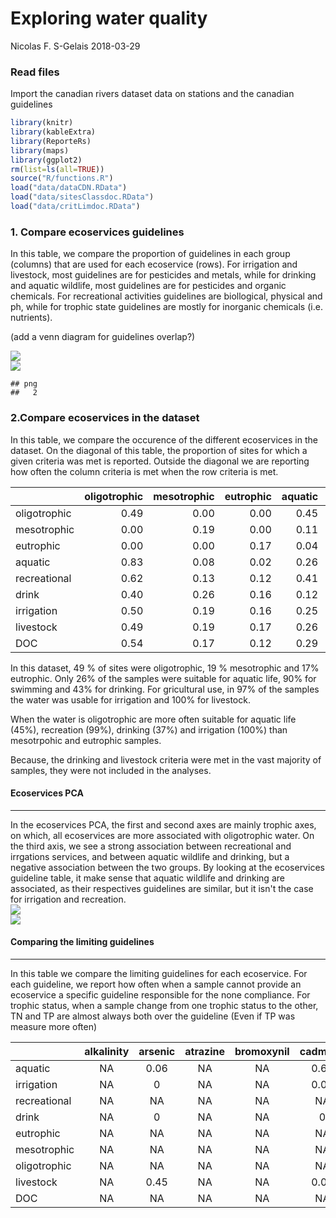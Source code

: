 Exploring water quality
================
Nicolas F. S-Gelais
2018-03-29

### Read files

Import the canadian rivers dataset data on stations and the canadian guidelines

``` r
library(knitr)
library(kableExtra)
library(ReporteRs)
library(maps)
library(ggplot2)
rm(list=ls(all=TRUE))
source("R/functions.R")
load("data/dataCDN.RData")
load("data/sitesClassdoc.RData")
load("data/critLimdoc.RData")
```

### 1. Compare ecoservices guidelines

In this table, we compare the proportion of guidelines in each group (columns) that are used for each ecoservice (rows). For irrigation and livestock, most guidelines are for pesticides and metals, while for drinking and aquatic wildlife, most guidelines are for pesticides and organic chemicals. For recreational activities guidelines are biollogical, physical and ph, while for trophic state guidelines are mostly for inorganic chemicals (i.e. nutrients).

(add a venn diagram for guidelines overlap?)

<img src="figures/Explore guidelines -1.png" style="display: block; margin: auto;" /> <img src="figures/map -1.png" style="display: block; margin: auto;" />

    ## png 
    ##   2

### 2.Compare ecoservices in the dataset

In this table, we compare the occurence of the different ecoservices in the dataset. On the diagonal of this table, the proportion of sites for which a given criteria was met is reported. Outside the diagonal we are reporting how often the column criteria is met when the row criteria is met.

<table class="table table-striped table-hover table-condensed" style="margin-left: auto; margin-right: auto;">
<thead>
<tr>
<th style="text-align:left;">
</th>
<th style="text-align:right;">
oligotrophic
</th>
<th style="text-align:right;">
mesotrophic
</th>
<th style="text-align:right;">
eutrophic
</th>
<th style="text-align:right;">
aquatic
</th>
<th style="text-align:right;">
recreational
</th>
<th style="text-align:right;">
drink
</th>
<th style="text-align:right;">
irrigation
</th>
<th style="text-align:right;">
livestock
</th>
<th style="text-align:right;">
DOC
</th>
</tr>
</thead>
<tbody>
<tr>
<td style="text-align:left;">
oligotrophic
</td>
<td style="text-align:right;">
0.49
</td>
<td style="text-align:right;">
0.00
</td>
<td style="text-align:right;">
0.00
</td>
<td style="text-align:right;">
0.45
</td>
<td style="text-align:right;">
0.99
</td>
<td style="text-align:right;">
0.37
</td>
<td style="text-align:right;">
1.00
</td>
<td style="text-align:right;">
1
</td>
<td style="text-align:right;">
0.93
</td>
</tr>
<tr>
<td style="text-align:left;">
mesotrophic
</td>
<td style="text-align:right;">
0.00
</td>
<td style="text-align:right;">
0.19
</td>
<td style="text-align:right;">
0.00
</td>
<td style="text-align:right;">
0.11
</td>
<td style="text-align:right;">
0.93
</td>
<td style="text-align:right;">
0.61
</td>
<td style="text-align:right;">
0.99
</td>
<td style="text-align:right;">
1
</td>
<td style="text-align:right;">
0.76
</td>
</tr>
<tr>
<td style="text-align:left;">
eutrophic
</td>
<td style="text-align:right;">
0.00
</td>
<td style="text-align:right;">
0.00
</td>
<td style="text-align:right;">
0.17
</td>
<td style="text-align:right;">
0.04
</td>
<td style="text-align:right;">
0.60
</td>
<td style="text-align:right;">
0.42
</td>
<td style="text-align:right;">
0.91
</td>
<td style="text-align:right;">
1
</td>
<td style="text-align:right;">
0.59
</td>
</tr>
<tr>
<td style="text-align:left;">
aquatic
</td>
<td style="text-align:right;">
0.83
</td>
<td style="text-align:right;">
0.08
</td>
<td style="text-align:right;">
0.02
</td>
<td style="text-align:right;">
0.26
</td>
<td style="text-align:right;">
0.99
</td>
<td style="text-align:right;">
0.21
</td>
<td style="text-align:right;">
1.00
</td>
<td style="text-align:right;">
1
</td>
<td style="text-align:right;">
0.93
</td>
</tr>
<tr>
<td style="text-align:left;">
recreational
</td>
<td style="text-align:right;">
0.62
</td>
<td style="text-align:right;">
0.13
</td>
<td style="text-align:right;">
0.12
</td>
<td style="text-align:right;">
0.41
</td>
<td style="text-align:right;">
0.90
</td>
<td style="text-align:right;">
0.00
</td>
<td style="text-align:right;">
1.00
</td>
<td style="text-align:right;">
1
</td>
<td style="text-align:right;">
0.84
</td>
</tr>
<tr>
<td style="text-align:left;">
drink
</td>
<td style="text-align:right;">
0.40
</td>
<td style="text-align:right;">
0.26
</td>
<td style="text-align:right;">
0.16
</td>
<td style="text-align:right;">
0.12
</td>
<td style="text-align:right;">
1.00
</td>
<td style="text-align:right;">
0.43
</td>
<td style="text-align:right;">
0.99
</td>
<td style="text-align:right;">
1
</td>
<td style="text-align:right;">
0.87
</td>
</tr>
<tr>
<td style="text-align:left;">
irrigation
</td>
<td style="text-align:right;">
0.50
</td>
<td style="text-align:right;">
0.19
</td>
<td style="text-align:right;">
0.16
</td>
<td style="text-align:right;">
0.25
</td>
<td style="text-align:right;">
0.93
</td>
<td style="text-align:right;">
0.44
</td>
<td style="text-align:right;">
0.97
</td>
<td style="text-align:right;">
1
</td>
<td style="text-align:right;">
0.85
</td>
</tr>
<tr>
<td style="text-align:left;">
livestock
</td>
<td style="text-align:right;">
0.49
</td>
<td style="text-align:right;">
0.19
</td>
<td style="text-align:right;">
0.17
</td>
<td style="text-align:right;">
0.26
</td>
<td style="text-align:right;">
0.90
</td>
<td style="text-align:right;">
0.45
</td>
<td style="text-align:right;">
0.97
</td>
<td style="text-align:right;">
1
</td>
<td style="text-align:right;">
0.85
</td>
</tr>
<tr>
<td style="text-align:left;">
DOC
</td>
<td style="text-align:right;">
0.54
</td>
<td style="text-align:right;">
0.17
</td>
<td style="text-align:right;">
0.12
</td>
<td style="text-align:right;">
0.29
</td>
<td style="text-align:right;">
0.92
</td>
<td style="text-align:right;">
0.45
</td>
<td style="text-align:right;">
0.98
</td>
<td style="text-align:right;">
1
</td>
<td style="text-align:right;">
0.84
</td>
</tr>
</tbody>
</table>
In this dataset, 49 % of sites were oligotrophic, 19 % mesotrophic and 17% eutrophic. Only 26% of the samples were suitable for aquatic life, 90% for swimming and 43% for drinking. For gricultural use, in 97% of the samples the water was usable for irrigation and 100% for livestock.

When the water is oligotrophic are more often suitable for aquatic life (45%), recreation (99%), drinking (37%) and irrigation (100%) than mesotrpohic and eutrophic samples.

Because, the drinking and livestock criteria were met in the vast majority of samples, they were not included in the analyses.

#### Ecoservices PCA

------------------------------------------------------------------------

In the ecoservices PCA, the first and second axes are mainly trophic axes, on which, all ecoservices are more associated with oligotrophic water. On the third axis, we see a strong association between recreational and irrgations services, and between aquatic wildlife and drinking, but a negative association between the two groups. By looking at the ecoservices guideline table, it make sense that aquatic wildlife and drinking are associated, as their respectives guidelines are similar, but it isn't the case for irrigation and recreation. <img src="figures/services PCA-1.png" style="display: block; margin: auto;" /><img src="figures/services PCA-2.png" style="display: block; margin: auto;" />

#### Comparing the limiting guidelines

------------------------------------------------------------------------

In this table we compare the limiting guidelines for each ecoservice. For each guideline, we report how often when a sample cannot provide an ecoservice a specific guideline responsible for the none compliance. For trophic status, when a sample change from one trophic status to the other, TN and TP are almost always both over the guideline (Even if TP was measure more often)
<table class="table table-striped table-hover table-condensed" style="margin-left: auto; margin-right: auto;">
<thead>
<tr>
<th style="text-align:left;">
</th>
<th style="text-align:center;">
alkalinity
</th>
<th style="text-align:center;">
arsenic
</th>
<th style="text-align:center;">
atrazine
</th>
<th style="text-align:center;">
bromoxynil
</th>
<th style="text-align:center;">
cadmium
</th>
<th style="text-align:center;">
chla
</th>
<th style="text-align:center;">
chloride
</th>
<th style="text-align:center;">
copper
</th>
<th style="text-align:center;">
dic
</th>
<th style="text-align:center;">
dicamba
</th>
<th style="text-align:center;">
do
</th>
<th style="text-align:center;">
doc
</th>
<th style="text-align:center;">
fc
</th>
<th style="text-align:center;">
fluoride
</th>
<th style="text-align:center;">
hardness
</th>
<th style="text-align:center;">
iron
</th>
<th style="text-align:center;">
lead
</th>
<th style="text-align:center;">
metolachlor
</th>
<th style="text-align:center;">
molybdenum
</th>
<th style="text-align:center;">
nickel
</th>
<th style="text-align:center;">
nitrate
</th>
<th style="text-align:center;">
nitrite
</th>
<th style="text-align:center;">
simazine
</th>
<th style="text-align:center;">
tn
</th>
<th style="text-align:center;">
toluene
</th>
<th style="text-align:center;">
tp
</th>
<th style="text-align:center;">
turbidity
</th>
<th style="text-align:center;">
uranium
</th>
<th style="text-align:center;">
zinc
</th>
</tr>
</thead>
<tbody>
<tr>
<td style="text-align:left;">
aquatic
</td>
<td style="text-align:center;">
NA
</td>
<td style="text-align:center;">
0.06
</td>
<td style="text-align:center;">
NA
</td>
<td style="text-align:center;">
NA
</td>
<td style="text-align:center;">
0.65
</td>
<td style="text-align:center;">
NA
</td>
<td style="text-align:center;">
0.18
</td>
<td style="text-align:center;">
0.43
</td>
<td style="text-align:center;">
NA
</td>
<td style="text-align:center;">
NA
</td>
<td style="text-align:center;">
NA
</td>
<td style="text-align:center;">
NA
</td>
<td style="text-align:center;">
NA
</td>
<td style="text-align:center;">
0.53
</td>
<td style="text-align:center;">
NA
</td>
<td style="text-align:center;">
0.48
</td>
<td style="text-align:center;">
0.43
</td>
<td style="text-align:center;">
0
</td>
<td style="text-align:center;">
0
</td>
<td style="text-align:center;">
0.03
</td>
<td style="text-align:center;">
0
</td>
<td style="text-align:center;">
0
</td>
<td style="text-align:center;">
0
</td>
<td style="text-align:center;">
NA
</td>
<td style="text-align:center;">
NA
</td>
<td style="text-align:center;">
NA
</td>
<td style="text-align:center;">
NA
</td>
<td style="text-align:center;">
0
</td>
<td style="text-align:center;">
0.04
</td>
</tr>
<tr>
<td style="text-align:left;">
irrigation
</td>
<td style="text-align:center;">
NA
</td>
<td style="text-align:center;">
0
</td>
<td style="text-align:center;">
NA
</td>
<td style="text-align:center;">
NA
</td>
<td style="text-align:center;">
0.05
</td>
<td style="text-align:center;">
NA
</td>
<td style="text-align:center;">
NA
</td>
<td style="text-align:center;">
NA
</td>
<td style="text-align:center;">
NA
</td>
<td style="text-align:center;">
NA
</td>
<td style="text-align:center;">
NA
</td>
<td style="text-align:center;">
NA
</td>
<td style="text-align:center;">
1
</td>
<td style="text-align:center;">
0
</td>
<td style="text-align:center;">
NA
</td>
<td style="text-align:center;">
0.74
</td>
<td style="text-align:center;">
0.01
</td>
<td style="text-align:center;">
0
</td>
<td style="text-align:center;">
NA
</td>
<td style="text-align:center;">
0.13
</td>
<td style="text-align:center;">
NA
</td>
<td style="text-align:center;">
NA
</td>
<td style="text-align:center;">
0
</td>
<td style="text-align:center;">
NA
</td>
<td style="text-align:center;">
NA
</td>
<td style="text-align:center;">
NA
</td>
<td style="text-align:center;">
NA
</td>
<td style="text-align:center;">
0.1
</td>
<td style="text-align:center;">
NA
</td>
</tr>
<tr>
<td style="text-align:left;">
recreational
</td>
<td style="text-align:center;">
NA
</td>
<td style="text-align:center;">
NA
</td>
<td style="text-align:center;">
NA
</td>
<td style="text-align:center;">
NA
</td>
<td style="text-align:center;">
NA
</td>
<td style="text-align:center;">
NA
</td>
<td style="text-align:center;">
NA
</td>
<td style="text-align:center;">
NA
</td>
<td style="text-align:center;">
NA
</td>
<td style="text-align:center;">
NA
</td>
<td style="text-align:center;">
NA
</td>
<td style="text-align:center;">
NA
</td>
<td style="text-align:center;">
1
</td>
<td style="text-align:center;">
NA
</td>
<td style="text-align:center;">
NA
</td>
<td style="text-align:center;">
NA
</td>
<td style="text-align:center;">
NA
</td>
<td style="text-align:center;">
NA
</td>
<td style="text-align:center;">
NA
</td>
<td style="text-align:center;">
NA
</td>
<td style="text-align:center;">
NA
</td>
<td style="text-align:center;">
NA
</td>
<td style="text-align:center;">
NA
</td>
<td style="text-align:center;">
NA
</td>
<td style="text-align:center;">
NA
</td>
<td style="text-align:center;">
NA
</td>
<td style="text-align:center;">
0.99
</td>
<td style="text-align:center;">
NA
</td>
<td style="text-align:center;">
NA
</td>
</tr>
<tr>
<td style="text-align:left;">
drink
</td>
<td style="text-align:center;">
NA
</td>
<td style="text-align:center;">
0
</td>
<td style="text-align:center;">
NA
</td>
<td style="text-align:center;">
NA
</td>
<td style="text-align:center;">
0
</td>
<td style="text-align:center;">
NA
</td>
<td style="text-align:center;">
NA
</td>
<td style="text-align:center;">
NA
</td>
<td style="text-align:center;">
NA
</td>
<td style="text-align:center;">
NA
</td>
<td style="text-align:center;">
NA
</td>
<td style="text-align:center;">
NA
</td>
<td style="text-align:center;">
0.94
</td>
<td style="text-align:center;">
0
</td>
<td style="text-align:center;">
NA
</td>
<td style="text-align:center;">
NA
</td>
<td style="text-align:center;">
0.02
</td>
<td style="text-align:center;">
0
</td>
<td style="text-align:center;">
NA
</td>
<td style="text-align:center;">
NA
</td>
<td style="text-align:center;">
0
</td>
<td style="text-align:center;">
0
</td>
<td style="text-align:center;">
0
</td>
<td style="text-align:center;">
NA
</td>
<td style="text-align:center;">
NA
</td>
<td style="text-align:center;">
NA
</td>
<td style="text-align:center;">
1
</td>
<td style="text-align:center;">
0
</td>
<td style="text-align:center;">
NA
</td>
</tr>
<tr>
<td style="text-align:left;">
eutrophic
</td>
<td style="text-align:center;">
NA
</td>
<td style="text-align:center;">
NA
</td>
<td style="text-align:center;">
NA
</td>
<td style="text-align:center;">
NA
</td>
<td style="text-align:center;">
NA
</td>
<td style="text-align:center;">
NA
</td>
<td style="text-align:center;">
NA
</td>
<td style="text-align:center;">
NA
</td>
<td style="text-align:center;">
NA
</td>
<td style="text-align:center;">
NA
</td>
<td style="text-align:center;">
NA
</td>
<td style="text-align:center;">
NA
</td>
<td style="text-align:center;">
NA
</td>
<td style="text-align:center;">
NA
</td>
<td style="text-align:center;">
NA
</td>
<td style="text-align:center;">
NA
</td>
<td style="text-align:center;">
NA
</td>
<td style="text-align:center;">
NA
</td>
<td style="text-align:center;">
NA
</td>
<td style="text-align:center;">
NA
</td>
<td style="text-align:center;">
NA
</td>
<td style="text-align:center;">
NA
</td>
<td style="text-align:center;">
NA
</td>
<td style="text-align:center;">
0.86
</td>
<td style="text-align:center;">
NA
</td>
<td style="text-align:center;">
0.97
</td>
<td style="text-align:center;">
NA
</td>
<td style="text-align:center;">
NA
</td>
<td style="text-align:center;">
NA
</td>
</tr>
<tr>
<td style="text-align:left;">
mesotrophic
</td>
<td style="text-align:center;">
NA
</td>
<td style="text-align:center;">
NA
</td>
<td style="text-align:center;">
NA
</td>
<td style="text-align:center;">
NA
</td>
<td style="text-align:center;">
NA
</td>
<td style="text-align:center;">
NA
</td>
<td style="text-align:center;">
NA
</td>
<td style="text-align:center;">
NA
</td>
<td style="text-align:center;">
NA
</td>
<td style="text-align:center;">
NA
</td>
<td style="text-align:center;">
NA
</td>
<td style="text-align:center;">
NA
</td>
<td style="text-align:center;">
NA
</td>
<td style="text-align:center;">
NA
</td>
<td style="text-align:center;">
NA
</td>
<td style="text-align:center;">
NA
</td>
<td style="text-align:center;">
NA
</td>
<td style="text-align:center;">
NA
</td>
<td style="text-align:center;">
NA
</td>
<td style="text-align:center;">
NA
</td>
<td style="text-align:center;">
NA
</td>
<td style="text-align:center;">
NA
</td>
<td style="text-align:center;">
NA
</td>
<td style="text-align:center;">
0.91
</td>
<td style="text-align:center;">
NA
</td>
<td style="text-align:center;">
0.91
</td>
<td style="text-align:center;">
NA
</td>
<td style="text-align:center;">
NA
</td>
<td style="text-align:center;">
NA
</td>
</tr>
<tr>
<td style="text-align:left;">
oligotrophic
</td>
<td style="text-align:center;">
NA
</td>
<td style="text-align:center;">
NA
</td>
<td style="text-align:center;">
NA
</td>
<td style="text-align:center;">
NA
</td>
<td style="text-align:center;">
NA
</td>
<td style="text-align:center;">
NA
</td>
<td style="text-align:center;">
NA
</td>
<td style="text-align:center;">
NA
</td>
<td style="text-align:center;">
NA
</td>
<td style="text-align:center;">
NA
</td>
<td style="text-align:center;">
NA
</td>
<td style="text-align:center;">
NA
</td>
<td style="text-align:center;">
NA
</td>
<td style="text-align:center;">
NA
</td>
<td style="text-align:center;">
NA
</td>
<td style="text-align:center;">
NA
</td>
<td style="text-align:center;">
NA
</td>
<td style="text-align:center;">
NA
</td>
<td style="text-align:center;">
NA
</td>
<td style="text-align:center;">
NA
</td>
<td style="text-align:center;">
NA
</td>
<td style="text-align:center;">
NA
</td>
<td style="text-align:center;">
NA
</td>
<td style="text-align:center;">
0.67
</td>
<td style="text-align:center;">
NA
</td>
<td style="text-align:center;">
0.9
</td>
<td style="text-align:center;">
NA
</td>
<td style="text-align:center;">
NA
</td>
<td style="text-align:center;">
NA
</td>
</tr>
<tr>
<td style="text-align:left;">
livestock
</td>
<td style="text-align:center;">
NA
</td>
<td style="text-align:center;">
0.45
</td>
<td style="text-align:center;">
NA
</td>
<td style="text-align:center;">
NA
</td>
<td style="text-align:center;">
0.06
</td>
<td style="text-align:center;">
NA
</td>
<td style="text-align:center;">
NA
</td>
<td style="text-align:center;">
NA
</td>
<td style="text-align:center;">
NA
</td>
<td style="text-align:center;">
NA
</td>
<td style="text-align:center;">
NA
</td>
<td style="text-align:center;">
NA
</td>
<td style="text-align:center;">
NA
</td>
<td style="text-align:center;">
NA
</td>
<td style="text-align:center;">
NA
</td>
<td style="text-align:center;">
NA
</td>
<td style="text-align:center;">
0.78
</td>
<td style="text-align:center;">
NA
</td>
<td style="text-align:center;">
0
</td>
<td style="text-align:center;">
0
</td>
<td style="text-align:center;">
NA
</td>
<td style="text-align:center;">
0
</td>
<td style="text-align:center;">
NA
</td>
<td style="text-align:center;">
NA
</td>
<td style="text-align:center;">
NA
</td>
<td style="text-align:center;">
NA
</td>
<td style="text-align:center;">
NA
</td>
<td style="text-align:center;">
0
</td>
<td style="text-align:center;">
0
</td>
</tr>
<tr>
<td style="text-align:left;">
DOC
</td>
<td style="text-align:center;">
NA
</td>
<td style="text-align:center;">
NA
</td>
<td style="text-align:center;">
NA
</td>
<td style="text-align:center;">
NA
</td>
<td style="text-align:center;">
NA
</td>
<td style="text-align:center;">
NA
</td>
<td style="text-align:center;">
NA
</td>
<td style="text-align:center;">
NA
</td>
<td style="text-align:center;">
NA
</td>
<td style="text-align:center;">
NA
</td>
<td style="text-align:center;">
NA
</td>
<td style="text-align:center;">
1
</td>
<td style="text-align:center;">
NA
</td>
<td style="text-align:center;">
NA
</td>
<td style="text-align:center;">
NA
</td>
<td style="text-align:center;">
NA
</td>
<td style="text-align:center;">
NA
</td>
<td style="text-align:center;">
NA
</td>
<td style="text-align:center;">
NA
</td>
<td style="text-align:center;">
NA
</td>
<td style="text-align:center;">
NA
</td>
<td style="text-align:center;">
NA
</td>
<td style="text-align:center;">
NA
</td>
<td style="text-align:center;">
NA
</td>
<td style="text-align:center;">
NA
</td>
<td style="text-align:center;">
NA
</td>
<td style="text-align:center;">
NA
</td>
<td style="text-align:center;">
NA
</td>
<td style="text-align:center;">
NA
</td>
</tr>
</tbody>
</table>
